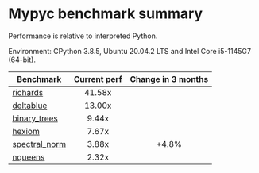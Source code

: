 # Mypyc benchmark summary

Performance is relative to interpreted Python.

Environment: CPython 3.8.5, Ubuntu 20.04.2 LTS and Intel Core i5-1145G7 (64-bit).

| Benchmark | Current perf | Change in 3 months |
| --- | :---: | :---: |
| [richards](benchmarks/richards.md) | 41.58x |  |
| [deltablue](benchmarks/deltablue.md) | 13.00x |  |
| [binary_trees](benchmarks/binary_trees.md) | 9.44x |  |
| [hexiom](benchmarks/hexiom.md) | 7.67x |  |
| [spectral_norm](benchmarks/spectral_norm.md) | 3.88x | +4.8% |
| [nqueens](benchmarks/nqueens.md) | 2.32x |  |
